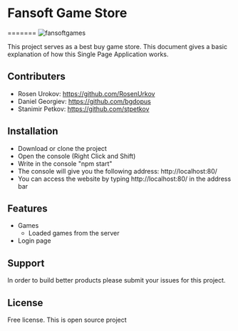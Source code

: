 # Fansoft Game Store
=======
![fansoftgames](https://cloud.githubusercontent.com/assets/5516718/25427969/eab8363c-2a7c-11e7-84e0-d81fe4c29cfb.png)



This project serves as a best buy game store.
This document gives a basic explanation of how this Single Page Application works.

Contributers
----------

- Rosen Urokov: https://github.com/RosenUrkov
- Daniel Georgiev: https://github.com/bgdopus
- Stanimir Petkov: https://github.com/stpetkov

Installation
------------

- Download or clone the project
- Open the console (Right Click and Shift)
- Write in the console "npm start"
- The console will give you the following address: http://localhost:80/
- You can access the website by typing http://localhost:80/ in the address bar

Features
--------

- Games
  - Loaded games from the server
- Login page


Support
-------
In order to build better products please submit your issues for this project.

License
-------

Free license. This is open source project

